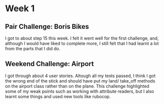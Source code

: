 # Week 1

## Pair Challenge: Boris Bikes

I got to about step 15 this week. I felt it went well for the first challenge, and, although I would have liked to complete more, I still felt that I had learnt a lot from the parts that I did do.

## Weekend Challenge: Airport

I got through about 4 user stories. Altough all my tests passed, I think I got the wrong end of the stick and should have put my land/ take_off methods on the airport class rather than on the plane. This challenge highlighted some of my weak points such as working with attribute readers, but I also learnt some things and used new tools like rubocop.

